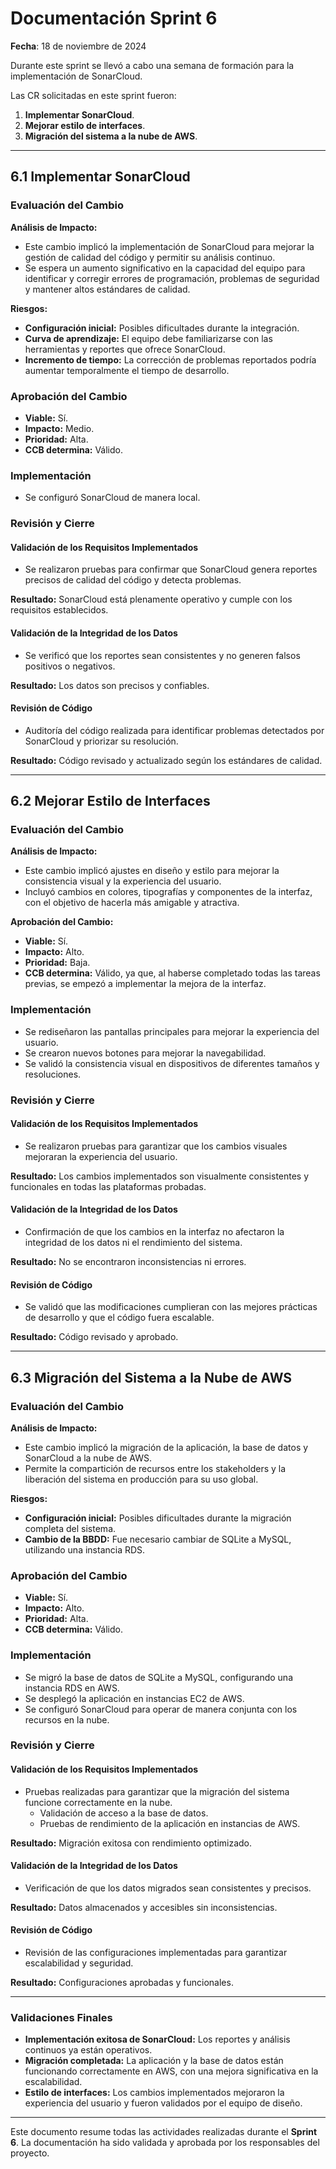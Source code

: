 # Documentación Sprint 6
**Fecha**: 18 de noviembre de 2024

Durante este sprint se llevó a cabo una semana de formación para la implementación de SonarCloud.

Las CR solicitadas en este sprint fueron:

1. **Implementar SonarCloud**.
2. **Mejorar estilo de interfaces**.
3. **Migración del sistema a la nube de AWS**.

---

## 6.1 Implementar SonarCloud

### Evaluación del Cambio

**Análisis de Impacto:**
- Este cambio implicó la implementación de SonarCloud para mejorar la gestión de calidad del código y permitir su análisis continuo.
- Se espera un aumento significativo en la capacidad del equipo para identificar y corregir errores de programación, problemas de seguridad y mantener altos estándares de calidad.

**Riesgos:**
- **Configuración inicial:** Posibles dificultades durante la integración.
- **Curva de aprendizaje:** El equipo debe familiarizarse con las herramientas y reportes que ofrece SonarCloud.
- **Incremento de tiempo:** La corrección de problemas reportados podría aumentar temporalmente el tiempo de desarrollo.

### Aprobación del Cambio
- **Viable:** Sí.
- **Impacto:** Medio.
- **Prioridad:** Alta.
- **CCB determina:** Válido.

### Implementación
- Se configuró SonarCloud de manera local.

### Revisión y Cierre

#### Validación de los Requisitos Implementados
- Se realizaron pruebas para confirmar que SonarCloud genera reportes precisos de calidad del código y detecta problemas.

**Resultado:** SonarCloud está plenamente operativo y cumple con los requisitos establecidos.

#### Validación de la Integridad de los Datos
- Se verificó que los reportes sean consistentes y no generen falsos positivos o negativos.

**Resultado:** Los datos son precisos y confiables.

#### Revisión de Código
- Auditoría del código realizada para identificar problemas detectados por SonarCloud y priorizar su resolución.

**Resultado:** Código revisado y actualizado según los estándares de calidad.

---

## 6.2 Mejorar Estilo de Interfaces

### Evaluación del Cambio

**Análisis de Impacto:**
- Este cambio implicó ajustes en diseño y estilo para mejorar la consistencia visual y la experiencia del usuario.
- Incluyó cambios en colores, tipografías y componentes de la interfaz, con el objetivo de hacerla más amigable y atractiva.

**Aprobación del Cambio:**
- **Viable:** Sí.
- **Impacto:** Alto.
- **Prioridad:** Baja.
- **CCB determina:** Válido, ya que, al haberse completado todas las tareas previas, se empezó a implementar la mejora de la interfaz.

### Implementación
- Se rediseñaron las pantallas principales para mejorar la experiencia del usuario.
- Se crearon nuevos botones para mejorar la navegabilidad.
- Se validó la consistencia visual en dispositivos de diferentes tamaños y resoluciones.

### Revisión y Cierre

#### Validación de los Requisitos Implementados
- Se realizaron pruebas para garantizar que los cambios visuales mejoraran la experiencia del usuario.

**Resultado:** Los cambios implementados son visualmente consistentes y funcionales en todas las plataformas probadas.

#### Validación de la Integridad de los Datos
- Confirmación de que los cambios en la interfaz no afectaron la integridad de los datos ni el rendimiento del sistema.

**Resultado:** No se encontraron inconsistencias ni errores.

#### Revisión de Código
- Se validó que las modificaciones cumplieran con las mejores prácticas de desarrollo y que el código fuera escalable.

**Resultado:** Código revisado y aprobado.

---

## 6.3 Migración del Sistema a la Nube de AWS

### Evaluación del Cambio

**Análisis de Impacto:**
- Este cambio implicó la migración de la aplicación, la base de datos y SonarCloud a la nube de AWS.
- Permite la compartición de recursos entre los stakeholders y la liberación del sistema en producción para su uso global.

**Riesgos:**
- **Configuración inicial:** Posibles dificultades durante la migración completa del sistema.
- **Cambio de la BBDD:** Fue necesario cambiar de SQLite a MySQL, utilizando una instancia RDS.

### Aprobación del Cambio
- **Viable:** Sí.
- **Impacto:** Alto.
- **Prioridad:** Alta.
- **CCB determina:** Válido.

### Implementación
- Se migró la base de datos de SQLite a MySQL, configurando una instancia RDS en AWS.
- Se desplegó la aplicación en instancias EC2 de AWS.
- Se configuró SonarCloud para operar de manera conjunta con los recursos en la nube.

### Revisión y Cierre

#### Validación de los Requisitos Implementados
- Pruebas realizadas para garantizar que la migración del sistema funcione correctamente en la nube.
  - Validación de acceso a la base de datos.
  - Pruebas de rendimiento de la aplicación en instancias de AWS.

**Resultado:** Migración exitosa con rendimiento optimizado.

#### Validación de la Integridad de los Datos
- Verificación de que los datos migrados sean consistentes y precisos.

**Resultado:** Datos almacenados y accesibles sin inconsistencias.

#### Revisión de Código
- Revisión de las configuraciones implementadas para garantizar escalabilidad y seguridad.

**Resultado:** Configuraciones aprobadas y funcionales.

---

### Validaciones Finales

- **Implementación exitosa de SonarCloud:** Los reportes y análisis continuos ya están operativos.
- **Migración completada:** La aplicación y la base de datos están funcionando correctamente en AWS, con una mejora significativa en la escalabilidad.
- **Estilo de interfaces:** Los cambios implementados mejoraron la experiencia del usuario y fueron validados por el equipo de diseño.

---

Este documento resume todas las actividades realizadas durante el **Sprint 6**. La documentación ha sido validada y aprobada por los responsables del proyecto.

